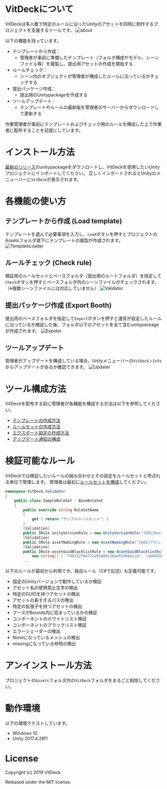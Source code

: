 # VitDeckについて
VitDeckは多人数で特定のルールに沿ったUnityのアセットを同時に制作するプロジェクトを支援するツールです。
![about](/images/about_vitdeck.png)

以下の機能を持っています。
- テンプレートから作成：
  - 管理者が事前に準備したテンプレート（フォルダ構成やモデル、シーンファイル等）を複製し、提出用アセットの作成を開始する
- ルールチェック：
  - シーン内のオブジェクトが管理者が構成したルールに沿っているかチェックする
- 提出パッケージ作成：
  - 提出用のUnitypackageを作成する
- ツールアップデート：
  - テンプレートやルールの最新版を管理者のサーバーからダウンロードして更新する

作業管理者が事前にテンプレートおよびチェック用のルールを構成した上で作業者に配布することを前提にしています。
# インストール方法
[最新のリリース](https://github.com/vitdeck/VitDeck/releases/latest)のunitypackageをダウンロードし、VitDeckを使用したいUnityプロジェクトにインポートしてください。
正しくインポートされるとUnityのメニューバーに`VitDeck`が表示されます。

# 各機能の使い方
## テンプレートから作成 (Load template)
テンプレートを選んで必要事項を入力し、`Load`ボタンを押すとプロジェクトのAssetsフォルダ直下にテンプレートの複製が作成されます。
![TemplateLoader](/images/TemplateLoader.gif)

## ルールチェック (Check rule)
検証用のルールセットとベースフォルダ（提出用のルートフォルダ）を指定して`Check`ボタンを押すとベースフォルダ内のシーンファイルがチェックされます。（※複数シーンファイルには対応していません）
![Validator](/images/Validator.gif)

## 提出パッケージ作成 (Export Booth)
提出用のベースフォルダを指定して`Export`ボタンを押すと運営が設定したルールに沿っているか検証した後、フォルダ以下のアセットを全て含むunitypackageが作成されます。
![Expoter](/images/Expoter.gif)

## ツールアップデート
管理者がアップデートを構成している場合、Unityメニューバーの`VitDeck＞Info`からアップデートがあるか確認できます。
![Updater](/images/Updater.png)

# ツール構成方法
VitDeckを配布する前に管理者が各機能を構成する方法は以下を参照してください。
- [テンプレートの作成方法](https://github.com/vitdeck/VitDeck/wiki/MakingTemplate)
- [ルールセットの作成方法](https://github.com/vitdeck/VitDeck/wiki/MakingRuleSet)
- [エクスポート設定の作成方法](https://github.com/vitdeck/VitDeck/wiki/MakingExportSetting)
- [アップデート通知の構成](https://github.com/vitdeck/VitDeck/wiki/ConfiguringUpdateNortification)

# 検証可能なルール
VitDeckでは検証したいルールの組み合わせとその設定をルールセットと呼ばれる単位で管理します。
管理者は最初に[ルールセットを構成](https://github.com/vitdeck/VitDeck/wiki/MakingRuleSet)してください。

```csharp
namespace VitDeck.Validator
{
    public class SampleRuleSet : BaseRuleSet
    {
        public override string RuleSetName
        {
            get { return "サンプルルールセット"; }
        }
        [Validation]
        public IRule unityVersionRule = new UnityVersionRule("[U01]Unityバージョンルール", "2017.4.28f1");
        [Validation]
        public IRule assetNamingRule = new AssetNamingRule("[A01]アセット名の使用禁止文字ルール", @"[a-zA-Z0-9 _\.\-]+");
        [Validation]
        public IRule assetGuidBlacklistRule = new AssetGuidBlacklistRule("[A02]特定のGUIDを持つアセットの検出ルール",
            new string[] { "740112f6e77ca914d9c26eef5d68accd", "ae68339621fb41b4f9905188526120ea" });
        ...
```

以下のルールが最初から利用でき、独自ルール（C#で記述）も定義可能です。
- 指定のUnityバージョンで動作しているか検証
- アセット名の使用禁止文字の検出
- 特定のGUIDを持つアセットの検出
- アセットの長すぎるパスの検出
- 特定の拡張子を持つアセットの検出
- ブースがBounds内に収まっているかの検証
- コンポーネントのホワイトリスト検証
- コンポーネントのブラックリスト検証
- エラーシェーダーの検出
- Noneになっているメッシュの検出
- missingになっている参照の検出

# アンインストール方法
プロジェクトの`Assets`フォルダ内の`VitDeck`フォルダをまるごと削除してください。

# 動作環境
以下の環境でテストしています。
- Windows 10
- Unity 2017.4.28f1

# License
Copyright (c) 2019 VitDeck

Released under the MIT license.
